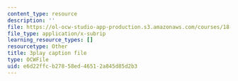 ```yaml
---
content_type: resource
description: ''
file: https://ol-ocw-studio-app-production.s3.amazonaws.com/courses/18-03sc-differential-equations-fall-2011/e6d22ffcb27858ed46512a845d85d2b3_rjAXFBWJt_o.srt
file_type: application/x-subrip
learning_resource_types: []
resourcetype: Other
title: 3play caption file
type: OCWFile
uid: e6d22ffc-b278-58ed-4651-2a845d85d2b3
---
```


